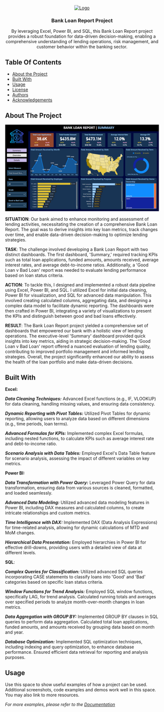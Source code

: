<br/>
<p align="center">
  <a href="https://github.com/m-aviarchuk/Bank_Loan_Report_Project">
    <img src="Images/Header_img.png" alt="Logo">
  </a>

  <h3 align="center">Bank Loan Report Project</h3>

  <p align="center">
    By leveraging Excel, Power BI, and SQL, this Bank Loan Report project provides a robust foundation for data-driven decision-making, enabling a comprehensive understanding of lending operations, risk management, and customer behavior within the banking sector.
    <br/>
  </p>
</p>



## Table Of Contents

* [About the Project](#about-the-project)
* [Built With](#built-with)
* [Usage](#usage)
* [License](#license)
* [Authors](#authors)
* [Acknowledgements](#acknowledgements)

## About The Project

![Screen Shot](Images/PBI_Overview.png)

**SITUATION**:
Our bank aimed to enhance monitoring and assessment of lending activities, necessitating the creation of a comprehensive Bank Loan Report. The goal was to derive insights into key loan metrics, track changes over time, and enable data-driven decision-making to optimize lending strategies.

**TASK**:
The challenge involved developing a Bank Loan Report with two distinct dashboards. The first dashboard, 'Summary,' required tracking KPIs such as total loan applications, funded amounts, amounts received, average interest rates, and average debt-to-income ratios. Additionally, a 'Good Loan v Bad Loan' report was needed to evaluate lending performance based on loan status criteria.

**ACTION**:
To tackle this, I designed and implemented a robust data pipeline using Excel, Power BI, and SQL. I utilized Excel for initial data cleaning, Power BI for visualization, and SQL for advanced data manipulation. This involved creating calculated columns, aggregating data, and designing a complex data model to facilitate dynamic reporting. The dashboards were then crafted in Power BI, integrating a variety of visualizations to present the KPIs and distinguish between good and bad loans effectively.

**RESULT**:
The Bank Loan Report project yielded a comprehensive set of dashboards that empowered our bank with a holistic view of lending operations. The executive-level 'Summary' dashboard provided quick insights into key metrics, aiding in strategic decision-making. The 'Good Loan v Bad Loan' report offered a nuanced evaluation of lending quality, contributing to improved portfolio management and informed lending strategies. Overall, the project significantly enhanced our ability to assess the health of the loan portfolio and make data-driven decisions.


## Built With

**Excel:**

***Data Cleaning Techniques:***
Advanced Excel functions (e.g., IF, VLOOKUP) for data cleaning, handling missing values, and ensuring data consistency.

***Dynamic Reporting with Pivot Tables:***
Utilized Pivot Tables for dynamic reporting, allowing users to analyze data based on different dimensions (e.g., time periods, loan terms).

***Advanced Formulas for KPIs:***
Implemented complex Excel formulas, including nested functions, to calculate KPIs such as average interest rate and debt-to-income ratio.

***Scenario Analysis with Data Tables:***
Employed Excel's Data Table feature for scenario analysis, assessing the impact of different variables on key metrics.


**Power BI:**

***Data Transformation with Power Query:***
Leveraged Power Query for data transformation, ensuring data from various sources is cleaned, formatted, and loaded seamlessly.

***Advanced Data Modeling:***
Utilized advanced data modeling features in Power BI, including DAX measures and calculated columns, to create intricate relationships and custom metrics.

***Time Intelligence with DAX:***
Implemented DAX (Data Analysis Expressions) for time-related analysis, allowing for dynamic calculations of MTD and MoM changes.

***Hierarchical Data Presentation:***
Employed hierarchies in Power BI for effective drill-downs, providing users with a detailed view of data at different levels.

**SQL**:

***Complex Queries for Classification:***
Utilized advanced SQL queries incorporating CASE statements to classify loans into 'Good' and 'Bad' categories based on specific loan status criteria.

***Window Functions for Trend Analysis:***
Employed SQL window functions, specifically LAG, for trend analysis. Calculated running totals and averages over specified periods to analyze month-over-month changes in loan metrics.

***Data Aggregation with GROUP BY:***
Implemented GROUP BY clauses in SQL queries to perform data aggregation. Calculated total loan applications, funded amounts, and amounts received by grouping data based on month and year.

***Database Optimization:***
Implemented SQL optimization techniques, including indexing and query optimization, to enhance database performance. Ensured efficient data retrieval for reporting and analysis purposes.


## Usage

Use this space to show useful examples of how a project can be used. Additional screenshots, code examples and demos work well in this space. You may also link to more resources.

_For more examples, please refer to the [Documentation](https://example.com)_
